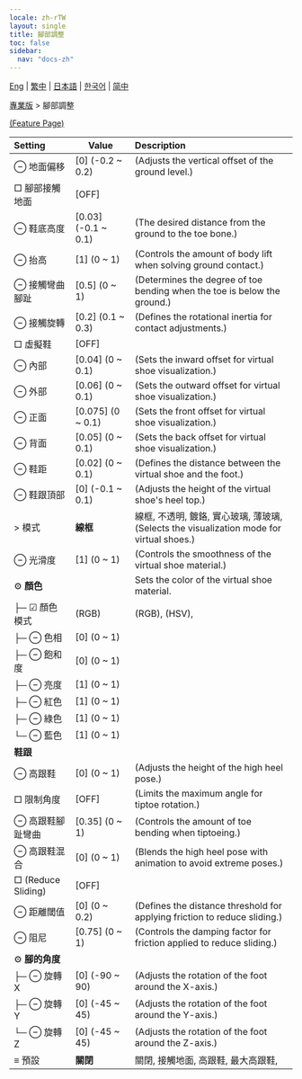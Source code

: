 ```yaml
---
locale: zh-rTW
layout: single
title: 腳部調整
toc: false
sidebar:
  nav: "docs-zh"
---
```

[Eng](/dancexr/menu/2025.4/actor/feet_adjustment) | [繁中](/tw/dancexr/menu/2025.4/actor/feet_adjustment) | [日本語](/jp/dancexr/menu/2025.4/actor/feet_adjustment) | [한국어](/kr/dancexr/menu/2025.4/actor/feet_adjustment) | [简中](/zh/dancexr/menu/2025.4/actor/feet_adjustment)

[專業版](../menu#專業版) > 腳部調整



[(Feature Page)](/tw/dancexr/features/feet_adjustment)

| Setting | Value | Description |
| :--- | --- | :--- |
|  ⊖ 地面偏移| [0] (-0.2 ~ 0.2) | (Adjusts the vertical offset of the ground level.)
|  □ 腳部接觸地面| [OFF] | 
|  ⊖ 鞋底高度| [0.03] (-0.1 ~ 0.1) | (The desired distance from the ground to the toe bone.)
|  ⊖ 抬高| [1] (0 ~ 1) | (Controls the amount of body lift when solving ground contact.)
|  ⊖ 接觸彎曲腳趾| [0.5] (0 ~ 1) | (Determines the degree of toe bending when the toe is below the ground.)
|  ⊖ 接觸旋轉| [0.2] (0.1 ~ 0.3) | (Defines the rotational inertia for contact adjustments.)
|  □ 虛擬鞋| [OFF] | 
|  ⊖ 內部| [0.04] (0 ~ 0.1) | (Sets the inward offset for virtual shoe visualization.)
|  ⊖ 外部| [0.06] (0 ~ 0.1) | (Sets the outward offset for virtual shoe visualization.)
|  ⊖ 正面| [0.075] (0 ~ 0.1) | (Sets the front offset for virtual shoe visualization.)
|  ⊖ 背面| [0.05] (0 ~ 0.1) | (Sets the back offset for virtual shoe visualization.)
|  ⊖ 鞋距| [0.02] (0 ~ 0.1) | (Defines the distance between the virtual shoe and the foot.)
|  ⊖ 鞋跟頂部| [0] (-0.1 ~ 0.1) | (Adjusts the height of the virtual shoe's heel top.)
|  > 模式| **線框** | 線框, 不透明, 鍍鉻, 實心玻璃, 薄玻璃, <br/>(Selects the visualization mode for virtual shoes.) |
|  ⊖ 光滑度| [1] (0 ~ 1) | (Controls the smoothness of the virtual shoe material.)
|  ⚙️ <b>顏色</b>| | Sets the color of the virtual shoe material.
| ├─ ☑ 顏色模式| (RGB) | (RGB), (HSV), 
| ├─ ⊖ 色相| [0] (0 ~ 1) | 
| ├─ ⊖ 飽和度| [0] (0 ~ 1) | 
| ├─ ⊖ 亮度| [1] (0 ~ 1) | 
| ├─ ⊖ 紅色| [1] (0 ~ 1) | 
| ├─ ⊖ 綠色| [1] (0 ~ 1) | 
| └─ ⊖ 藍色| [1] (0 ~ 1) | 
|  <b>鞋跟</b>|| 
|  ⊖ 高跟鞋| [0] (0 ~ 1) | (Adjusts the height of the high heel pose.)
|  □ 限制角度| [OFF] | (Limits the maximum angle for tiptoe rotation.)
|  ⊖ 高跟鞋腳趾彎曲| [0.35] (0 ~ 1) | (Controls the amount of toe bending when tiptoeing.)
|  ⊖ 高跟鞋混合| [0] (0 ~ 1) | (Blends the high heel pose with animation to avoid extreme poses.)
|  □ (Reduce Sliding)| [OFF] | 
|  ⊖ 距離閾值| [0] (0 ~ 0.2) | (Defines the distance threshold for applying friction to reduce sliding.)
|  ⊖ 阻尼| [0.75] (0 ~ 1) | (Controls the damping factor for friction applied to reduce sliding.)
|  ⚙️ <b>腳的角度</b>| | 
| ├─ ⊖ 旋轉 X| [0] (-90 ~ 90) | (Adjusts the rotation of the foot around the X-axis.)
| ├─ ⊖ 旋轉 Y| [0] (-45 ~ 45) | (Adjusts the rotation of the foot around the Y-axis.)
| └─ ⊖ 旋轉 Z| [0] (-45 ~ 45) | (Adjusts the rotation of the foot around the Z-axis.)
|  ≡ 預設| **關閉** | 關閉, 接觸地面, 高跟鞋, 最大高跟鞋,  |
